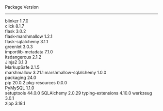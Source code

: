 
Package                Version
---------------------- -------
blinker                1.7.0  
click                  8.1.7  
flask                  3.0.2  
flask-marshmallow      1.2.1  
flask-sqlalchemy       3.1.1  
greenlet               3.0.3  
importlib-metadata     7.1.0  
itsdangerous           2.1.2  
Jinja2                 3.1.3  
MarkupSafe             2.1.5  
marshmallow            3.21.1 
marshmallow-sqlalchemy 1.0.0  
packaging              24.0   
pip                    20.0.2 
pkg-resources          0.0.0  
PyMySQL                1.1.0  
setuptools             44.0.0 
SQLAlchemy             2.0.29 
typing-extensions      4.10.0 
werkzeug               3.0.1  
zipp                   3.18.1 
